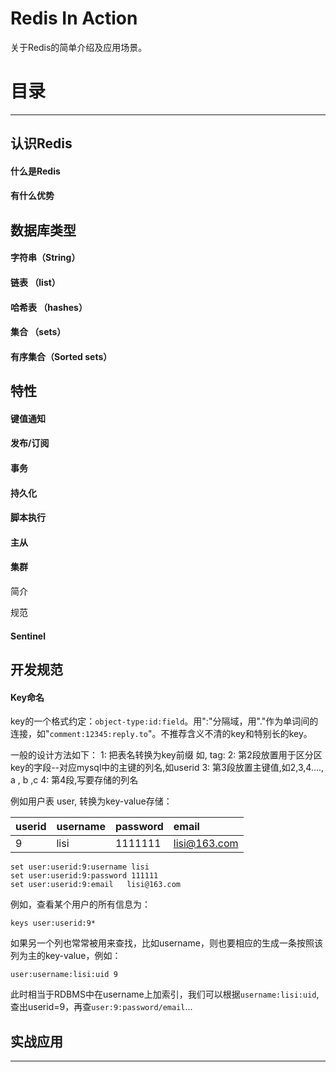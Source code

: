 # Redis In Action

关于Redis的简单介绍及应用场景。

# **目录**

---

## **认识Redis**

#### 什么是Redis

#### 有什么优势

## **数据库类型**

#### 字符串（String）

#### 链表 （list）

#### 哈希表 （hashes）

#### 集合 （sets）

#### 有序集合（Sorted sets）

## 特性

#### 键值通知

#### 发布/订阅

#### 事务

#### 持久化

#### 脚本执行

#### 主从

#### 集群

简介

规范

#### Sentinel

## 开发规范

#### Key命名

key的一个格式约定：`object-type:id:field`。用":"分隔域，用"."作为单词间的连接，如"`comment:12345:reply.to`"。不推荐含义不清的key和特别长的key。

一般的设计方法如下： 1: 把表名转换为key前缀 如, tag: 2: 第2段放置用于区分区key的字段--对应mysql中的主键的列名,如userid 3: 第3段放置主键值,如2,3,4...., a , b ,c 4: 第4段,写要存储的列名

例如用户表 user, 转换为key-value存储：

| userid | username | password | email |
| :--- | :--- | :--- | :--- |
| 9 | lisi | 1111111 | lisi@163.com |

```
set user:userid:9:username lisi
set user:userid:9:password 111111
set user:userid:9:email   lisi@163.com

```

例如，查看某个用户的所有信息为：

```
keys user:userid:9*

```

如果另一个列也常常被用来查找，比如username，则也要相应的生成一条按照该列为主的key-value，例如：

```
user:username:lisi:uid 9

```

此时相当于RDBMS中在username上加索引，我们可以根据`username:lisi:uid`,查出userid=9，再查`user:9:password/email`...



## 实战应用

---



